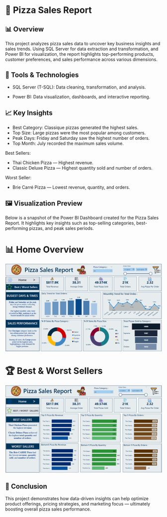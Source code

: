 # 🍕 Pizza Sales Report
## 📊 Overview

This project analyzes pizza sales data to uncover key business insights and sales trends. Using SQL Server for data extraction and transformation, and Power BI for visualization, the report highlights top-performing products, customer preferences, and sales performance across various dimensions.

## 🧰 Tools & Technologies

- SQL Server (T-SQL): Data cleaning, transformation, and analysis.
  
- Power BI: Data visualization, dashboards, and interactive reporting.

## 📈 Key Insights

  - Best Category: Classique pizzas generated the highest sales.
  - Top Size: Large pizzas were the most popular among customers.
  - Peak Days: Friday and Saturday saw the highest number of orders.
  - Top Month: July recorded the maximum sales volume.
    
  Best Sellers:
  - Thai Chicken Pizza — Highest revenue.
  - Classic Deluxe Pizza — Highest quantity sold and number of orders.
  
  Worst Seller:
  - Brie Carré Pizza — Lowest revenue, quantity, and orders.

## 🖼️ Visualization Preview

Below is a snapshot of the Power BI Dashboard created for the Pizza Sales Report. It highlights key insights such as top-selling categories, best-performing pizzas, and peak sales periods.

# 📊 Home Overview

![Pizza_Sales_Report](home.png)

# 🏆 Best & Worst Sellers

![Pizza_Sales_Report](Best_Worst_Sallers.png)

## 📌 Conclusion

This project demonstrates how data-driven insights can help optimize product offerings, pricing strategies, and marketing focus — ultimately boosting overall pizza sales performance.
